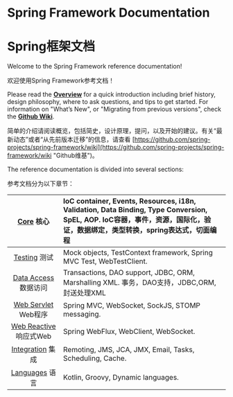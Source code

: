 # Spring Framework Documentation

# Spring框架文档

Welcome to the Spring Framework reference documentation!

欢迎使用Spring Framework参考文档！

Please read the [**Overview**](https://docs.spring.io/spring/docs/5.0.3.RELEASE/spring-framework-reference/overview.html#overview) for a quick introduction including brief history, design philosophy, where to ask questions, and tips to get started. For information on "What’s New", or "Migrating from previous versions", check the [**Github Wiki**](https://github.com/spring-projects/spring-framework/wiki).

简单的介绍请阅读概览，包括简史，设计原理，提问，以及开始的建议。有关“最新动态”或者“从先前版本迁移”的信息，请查看 [https://github.com/spring-projects/spring-framework/wiki](https://github.com/spring-projects/spring-framework/wiki "Github维基")。

The reference documentation is divided into several sections:

参考文档分为以下章节：

| [Core](https://docs.spring.io/spring/docs/5.0.3.RELEASE/spring-framework-reference/core.html#spring-core) 核心 | IoC container, Events, Resources, i18n, Validation, Data Binding, Type Conversion, SpEL, AOP.                                            IoC容器，事件，资源，国际化，验证，数据绑定，类型转换，spring表达式，切面编程 |
| :---: | :--- |
| [Testing](https://docs.spring.io/spring/docs/5.0.3.RELEASE/spring-framework-reference/testing.html#testing)  测试 | Mock objects, TestContext framework, Spring MVC Test, WebTestClient. |
| [Data Access](https://docs.spring.io/spring/docs/5.0.3.RELEASE/spring-framework-reference/data-access.html#spring-data-tier) 数据访问 | Transactions, DAO support, JDBC, ORM, Marshalling XML.     事务，DAO支持，JDBC,ORM,封送处理XML |
| [Web Servlet](https://docs.spring.io/spring/docs/5.0.3.RELEASE/spring-framework-reference/web.html#spring-web) Web程序 | Spring MVC, WebSocket, SockJS, STOMP messaging. |
| [Web Reactive](https://docs.spring.io/spring/docs/5.0.3.RELEASE/spring-framework-reference/web-reactive.html#spring-webflux) 响应式Web | Spring WebFlux, WebClient, WebSocket. |
| [Integration](https://docs.spring.io/spring/docs/5.0.3.RELEASE/spring-framework-reference/integration.html#spring-integration) 集成 | Remoting, JMS, JCA, JMX, Email, Tasks, Scheduling, Cache. |
| [Languages](https://docs.spring.io/spring/docs/5.0.3.RELEASE/spring-framework-reference/languages.html#languages) 语言 | Kotlin, Groovy, Dynamic languages. |



